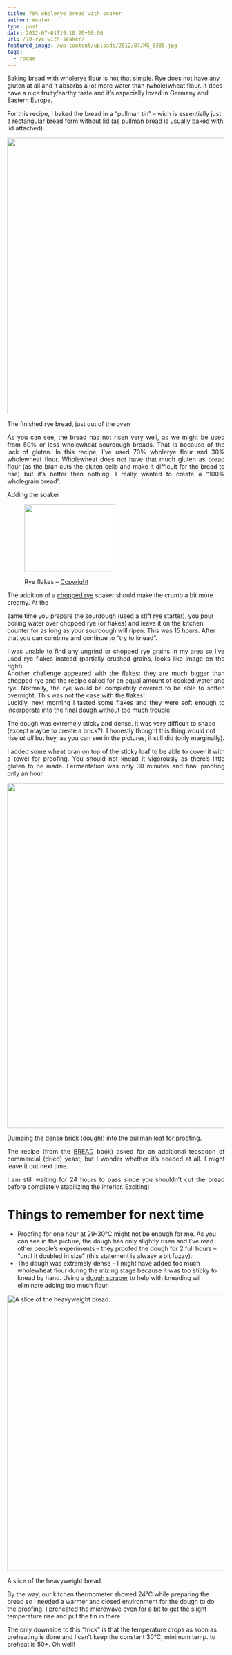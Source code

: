 ```yaml
---
title: 70% wholerye bread with soaker
author: Wouter
type: post
date: 2012-07-01T19:10:20+00:00
url: /70-rye-with-soaker/
featured_image: /wp-content/uploads/2012/07/MG_6385.jpg
tags:
  - rogge
---
```


Baking bread with wholerye flour is not that simple. Rye does not have any gluten at all and it absorbs a lot more water than (whole)wheat flour. It does have a nice fruity/earthy taste and it&#8217;s especially loved in Germany and Eastern Europe.
  
For this recipe, I baked the bread in a &#8220;pullman tin&#8221; &#8211; wich is essentially just a rectangular bread form without lid (as pullman bread is usually baked with lid attached).

[<img class=" wp-image-171" title="_MG_6381" src="https://redzuurdesem.be/wp-content/uploads/2012/07/MG_6381.jpg" alt="" width="960" height="640" srcset="https://redzuurdesem.be/wp-content/uploads/2012/07/MG_6381.jpg 1200w, https://redzuurdesem.be/wp-content/uploads/2012/07/MG_6381-300x200.jpg 300w, https://redzuurdesem.be/wp-content/uploads/2012/07/MG_6381-1024x682.jpg 1024w, https://redzuurdesem.be/wp-content/uploads/2012/07/MG_6381-700x466.jpg 700w" sizes="(max-width: 960px) 100vw, 960px" />][1]<figcaption class="wp-caption-text">The finished rye bread, just out of the oven</figcaption></figure> 

<p style="text-align: justify;">
  As you can see, the bread has not risen very well, as we might be used from 50% or less wholewheat sourdough breads. That is because of the lack of gluten. In this recipe, I&#8217;ve used 70% wholerye flour and 30% wholewheat flour. Wholewheat does not have that much gluten as bread flour (as the bran cuts the gluten cells and make it difficult for the bread to rise) but it&#8217;s better than nothing. I really wanted to create a &#8220;100% wholegrain bread&#8221;.
</p>

<span style="text-align: justify;">Adding the soaker</span><figure id="attachment_177" style="width: 210px" class="wp-caption alignright">

<a style="text-decoration: underline;" href="https://redzuurdesem.be/wp-content/uploads/2012/07/0000419_300.jpeg"><img class=" wp-image-177 " style="border-color: #dddddd; background-color: #ffffff;" title="0000419_300" src="https://redzuurdesem.be/wp-content/uploads/2012/07/0000419_300.jpeg" alt="" width="210" height="157" /></a><figcaption class="wp-caption-text">Rye flakes &#8211; [Copyright][2]</figcaption></figure> 

<span style="text-align: justify;">The addition of a </span><span style="text-decoration: underline;">chopped rye</span> <span style="text-align: justify;">soaker should make the crumb a bit more creamy. At the</span>

<span style="text-align: justify;">same time you prepare the sourdough (used a stiff rye starter), you pour boiling water over chopped rye (or flakes) and leave it on the kitchen counter for as long as your sourdough will ripen. This was 15 hours. After that you can combine and continue to &#8220;try to knead&#8221;.</span>

<p style="text-align: justify;">
  I was unable to find any ungrind or chopped rye grains in my area so I&#8217;ve used rye flakes instead (partially crushed grains, looks like image on the right).<br /> Another challenge appeared with the flakes: they are much bigger than chopped rye and the recipe called for an equal amount of cooked water and rye. Normally, the rye would be completely covered to be able to soften overnight. This was not the case with the flakes!<br /> Luckily, next morning I tasted some flakes and they were soft enough to incorporate into the final dough without too much trouble.
</p>

<span style="text-align: justify;">The dough was extremely sticky and dense. It was very difficult to shape (except maybe to create a brick?). I honestly thought this thing would not rise *at all* but hey, as you can see in the pictures, it still did (only marginally).</span>

<p style="text-align: justify;">
  I added some wheat bran on top of the sticky loaf to be able to cover it with a towel for proofing. You should not knead it vigorously as there&#8217;s little gluten to be made. Fermentation was only 30 minutes and final proofing only an hour.
</p>

<img class=" wp-image-172" title="_MG_6364" src="https://redzuurdesem.be/wp-content/uploads/2012/07/MG_6364.jpg" alt="" width="1200" height="800" srcset="https://redzuurdesem.be/wp-content/uploads/2012/07/MG_6364.jpg 1200w, https://redzuurdesem.be/wp-content/uploads/2012/07/MG_6364-300x200.jpg 300w, https://redzuurdesem.be/wp-content/uploads/2012/07/MG_6364-1024x682.jpg 1024w, https://redzuurdesem.be/wp-content/uploads/2012/07/MG_6364-700x466.jpg 700w" sizes="(max-width: 1200px) 100vw, 1200px" /><figcaption class="wp-caption-text">Dumping the dense brick (dough!) into the pullman loaf for proofing.</figcaption></figure> 

<p style="text-align: justify;">
  The recipe (from the <a href="http://www.amazon.com/Bread-Bakers-Book-Techniques-Recipes/dp/0471168572/ref=sr_1_1?ie=UTF8&qid=1341167679&sr=8-1&keywords=hamelman+bread">BREAD</a> book) asked for an additional teaspoon of commercial (dried) yeast, but I wonder whether it&#8217;s needed at all. I might leave it out next time.
</p>

<p style="text-align: justify;">
  I am still waiting for 24 hours to pass since you shouldn&#8217;t cut the bread before completely stabilizing the interior. Exciting!
</p>

<h1 style="text-align: justify;">
  Things to remember for next time
</h1>

  * Proofing for one hour at 29-30°C might not be enough for me. As you can see in the picture, the dough has only slightly risen and I&#8217;ve read other people&#8217;s experiments &#8211; they proofed the dough for 2 full hours &#8211; &#8220;until it doubled in size&#8221; (this statement is alwasy a bit fuzzy).
  * The dough was extremely dense &#8211; I might have added too much wholewheat flour during the mixing stage because it was too sticky to knead by hand. Using a <span style="text-decoration: underline;">dough scraper</span> to help with kneading wil eliminate adding too much flour.<figure id="attachment_189" style="width: 960px" class="wp-caption aligncenter">

[<img class=" wp-image-189" title="_MG_6385" src="https://redzuurdesem.be/wp-content/uploads/2012/07/MG_6385.jpg" alt="A slice of the heavyweight bread." width="960" height="640" srcset="https://redzuurdesem.be/wp-content/uploads/2012/07/MG_6385.jpg 1200w, https://redzuurdesem.be/wp-content/uploads/2012/07/MG_6385-300x200.jpg 300w, https://redzuurdesem.be/wp-content/uploads/2012/07/MG_6385-1024x682.jpg 1024w, https://redzuurdesem.be/wp-content/uploads/2012/07/MG_6385-700x466.jpg 700w" sizes="(max-width: 960px) 100vw, 960px" />][3]<figcaption class="wp-caption-text">A slice of the heavyweight bread.</figcaption></figure> 

By the way, our kitchen thermometer showed 24°C while preparing the bread so I needed a warmer and closed environment for the dough to do the proofing. I preheated the microwave oven for a bit to get the slight temperature rise and put the tin in there.
  
The only downside to this &#8220;trick&#8221; is that the temperature drops as soon as preheating is done and I can&#8217;t keep the constant 30°C, minimum temp. to preheat is 50+. Oh well!

 [1]: https://redzuurdesem.be/wp-content/uploads/2012/07/MG_6381.jpg
 [2]: http://www.karibafarms.com/products/225-rye-flakes.aspx
 [3]: https://redzuurdesem.be/wp-content/uploads/2012/07/MG_6385.jpg